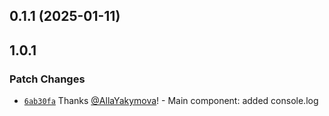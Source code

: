 ## 0.1.1 (2025-01-11)

## 1.0.1

### Patch Changes

- [`6ab30fa`](https://github.com/AllaYakymova/monorepo-react-template/commit/6ab30fa2aeebd1c6d1769d7ad172370cae1772a6) Thanks [@AllaYakymova](https://github.com/AllaYakymova)! - Main component: added console.log
